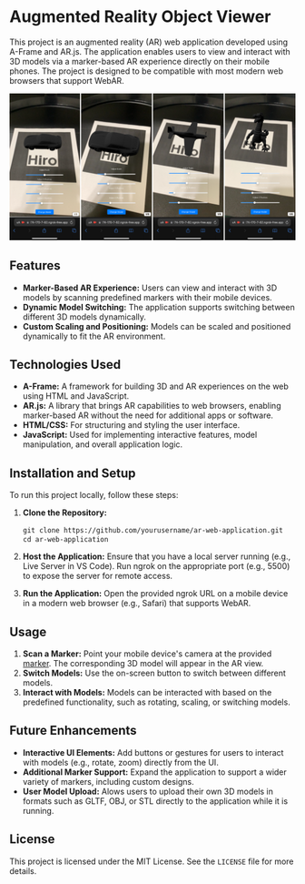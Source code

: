 # Augmented Reality Object Viewer

This project is an augmented reality (AR) web application developed using A-Frame and AR.js. The application enables users to view and interact with 3D models via a marker-based AR experience directly on their mobile phones. The project is designed to be compatible with most modern web browsers that support WebAR.

![alt text](assets/DemoPhotos.PNG)

## Features

- **Marker-Based AR Experience:** Users can view and interact with 3D models by scanning predefined markers with their mobile devices.
- **Dynamic Model Switching:** The application supports switching between different 3D models dynamically.
- **Custom Scaling and Positioning:** Models can be scaled and positioned dynamically to fit the AR environment.

## Technologies Used

- **A-Frame:** A framework for building 3D and AR experiences on the web using HTML and JavaScript.
- **AR.js:** A library that brings AR capabilities to web browsers, enabling marker-based AR without the need for additional apps or software.
- **HTML/CSS:** For structuring and styling the user interface.
- **JavaScript:** Used for implementing interactive features, model manipulation, and overall application logic.

## Installation and Setup

To run this project locally, follow these steps:

1. **Clone the Repository:**
   ```
   git clone https://github.com/yourusername/ar-web-application.git
   cd ar-web-application
   ```
2. **Host the Application:**
   Ensure that you have a local server running (e.g., Live Server in VS Code).
   Run ngrok on the appropriate port (e.g., 5500) to expose the server for remote access.

3. **Run the Application:**
   Open the provided ngrok URL on a mobile device in a modern web browser (e.g., Safari) that supports WebAR.

## Usage

1. **Scan a Marker:** Point your mobile device's camera at the provided [ marker]( https://raw.githubusercontent.com/AR-js-org/AR.js/master/data/images/hiro.png ). The corresponding 3D model will appear in the AR view.
2. **Switch Models:** Use the on-screen button to switch between different models.
3. **Interact with Models:** Models can be interacted with based on the predefined functionality, such as rotating, scaling, or switching models.

## Future Enhancements

- **Interactive UI Elements:** Add buttons or gestures for users to interact with models (e.g., rotate, zoom) directly from the UI.
- **Additional Marker Support:** Expand the application to support a wider variety of markers, including custom designs.
- **User Model Upload:** Alows users to upload their own 3D models in formats such as GLTF, OBJ, or STL directly to the application while it is running. 

## License

This project is licensed under the MIT License. See the `LICENSE` file for more details.
